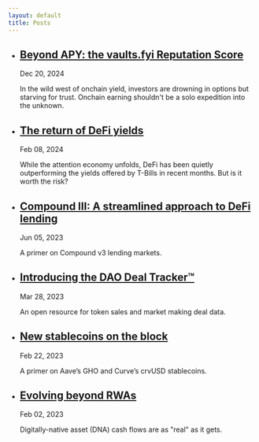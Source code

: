 ```yaml
---
layout: default
title: Posts
---
```


<ul class="post-list">

  <li>
    <h2><a href="https://wallfacerlabs.substack.com/p/beyond-apy-the-vaultsfyi-reputation">Beyond APY: the vaults.fyi Reputation Score
</a></h2>
    <span class="post-date">Dec 20, 2024</span>
    <p>In the wild west of onchain yield, investors are drowning in options but starving for trust. Onchain earning shouldn't be a solo expedition into the unknown.</p>
  </li>

  <li>
    <h2><a href="https://wallfacerlabs.substack.com/p/the-return-of-defi-yields">The return of DeFi yields</a></h2>
    <span class="post-date">Feb 08, 2024</span>
    <p>While the attention economy unfolds, DeFi has been quietly outperforming the yields offered by T-Bills in recent months. But is it worth the risk?</p>
  </li>

  <li>
    <h2><a href="https://wallfacerlabs.substack.com/p/compound-iii-a-streamlined-approach">Compound III: A streamlined approach to DeFi lending
</a></h2>
    <span class="post-date">Jun 05, 2023</span>
    <p>A primer on Compound v3 lending markets.</p>
  </li>

  <li>
    <h2><a href="https://wallfacerlabs.substack.com/p/introducing-the-dao-deal-tracker">Introducing the DAO Deal Tracker™
</a></h2>
    <span class="post-date">Mar 28, 2023</span>
    <p>An open resource for token sales and market making deal data.</p>
  </li>

  <li>
    <h2><a href="https://wallfacerlabs.substack.com/p/new-stablecoins-on-the-block">New stablecoins on the block</a></h2>
    <span class="post-date">Feb 22, 2023</span>
    <p>A primer on Aave’s GHO and Curve’s crvUSD stablecoins.</p>
  </li>
  
  <li>
    <h2><a href="https://wallfacerlabs.substack.com/p/evolving-beyond-rwas">Evolving beyond RWAs</a></h2>
    <span class="post-date">Feb 02, 2023</span>
    <p>Digitally-native asset (DNA) cash flows are as "real" as it gets.</p>
  </li>
</ul>
